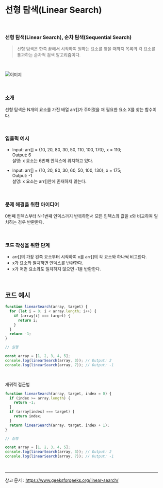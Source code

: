 # 선형 탐색(Linear Search)

<br>

### 선형 탐색(Linear Search), 순차 탐색(Sequential Search)

> 선형 탐색은 한쪽 끝에서 시작하여 원하는 요소를 찾을 때까지 목록의 각 요소를 통과하는 순차적 검색 알고리즘이다.

<br/>

![이미지](https://user-images.githubusercontent.com/93918946/210711348-f35c8091-7b96-47b1-82a7-1f15773ed977.png)

<br/>

### 소개

선형 탐색은 N개의 요소를 가진 배열 arr[]가 주어졌을 때 필요한 요소 X를 찾는 함수이다.

<br/>

### 입출력 예시

- Input: arr[] = {10, 20, 80, 30, 50, 110, 100, 170}, x = 110;  
  Output: 6  
  설명: x 요소는 6번째 인덱스에 위치하고 있다.

- Input: arr[] = {10, 20, 80, 30, 60, 50, 100, 130}, x = 175;  
  Output: -1  
  설명: x 요소는 arr[]안에 존재하지 않는다.

<br/>

### 문제 해결을 위한 아이디어

0번째 인덱스부터 N-1번째 인덱스까지 반복하면서 모든 인덱스의 값을 x와 비교하여 일치하는 경우 반환한다.

<br/>

### 코드 작성을 위한 단계

- arr[]의 가장 왼쪽 요소부터 시작하여 x를 arr[]의 각 요소와 하나씩 비교한다.
- x가 요소와 일치하면 인덱스를 반환한다.
- x가 어떤 요소와도 일치하지 않으면 -1을 반환한다.

<br/>

## 코드 예시

```javascript
function linearSearch(array, target) {
  for (let i = 0; i < array.length; i++) {
    if (array[i] === target) {
      return i;
    }
  }
  return -1;
}

// 실행

const array = [1, 2, 3, 4, 5];
console.log(linearSearch(array, 3)); // Output: 2
console.log(linearSearch(array, 7)); // Output: -1
```

<br/>

재귀적 접근법

```javascript
function linearSearch(array, target, index = 0) {
  if (index >= array.length) {
    return -1;
  }
  if (array[index] === target) {
    return index;
  }
  return linearSearch(array, target, index + 1);
}

// 실행

const array = [1, 2, 3, 4, 5];
console.log(linearSearch(array, 3)); // Output: 2
console.log(linearSearch(array, 7)); // Output: -1
```

<br/>

---

참고 문서 : https://www.geeksforgeeks.org/linear-search/
